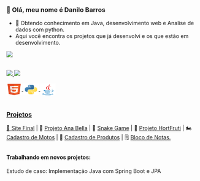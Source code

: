  ### 👋 Olá, meu nome é Danilo Barros

- 📖 Obtendo conhecimento em Java, desenvolvimento web e Analise de dados com python.
- Aqui você encontra os projetos que já desenvolvi e os que estão em desenvolvimento.

<div> 
  <a href="https://www.linkedin.com/in/danilo-barross" target="_blank"><img src="https://img.shields.io/badge/-LinkedIn-%230077B5?style=for-the-badge&logo=linkedin&logoColor=white" target="_blank"></a>

 ##
 
<div>
  <a href="https://github.com/danilobsena1">
  <img height="180em" src="https://github-readme-stats.vercel.app/api?username=danilobsena1&show_icons=true&theme=white&include_all_commits=true&count_private=true"/>
  <img height="180em" src="https://github-readme-stats.vercel.app/api/top-langs/?username=danilobsena1&layout=compact&langs_count=7&theme=white"/>
</div>

 <div style="display: inline_block"><br>
  <img align="center" alt="Danilo-HTML" height="30" width="40" src="https://raw.githubusercontent.com/devicons/devicon/master/icons/html5/html5-original.svg">
  <img align="center" alt="Danilo-Python" height="30" width="40" src="https://raw.githubusercontent.com/devicons/devicon/master/icons/python/python-original.svg">
  <img align="center" alt="Rafa-Java" height="30" width="40" src="https://raw.githubusercontent.com/devicons/devicon/master/icons/java/java-original.svg"> 
</div>
  
 <div style="display: inline_block"><br>
  <h3>Projetos</h3>
  🏢 <a href="https://github.com/danilobsena1/siteficticio" target="_blank">Site Final</a> |
  👜 <a href="https://github.com/danilobsena1/ProjetoAnaBella" target="_blank"> Projeto Ana Bella</a> |
  🐍 <a href="https://github.com/danilobsena1/snake-game" target="_blank">Snake Game</a> |
  🍓 <a href="https://github.com/danilobsena1/projeto-hortifruti" target="_blank">Projeto HortFruti</a> |
  🏍️ <a href="https://github.com/danilobsena1/registration-motorcycle" target="_blank">Cadastro de Motos</a> |
  🍉 <a href="https://github.com/danilobsena1/Natural-Life" target="_blank">Cadastro de Produtos</a> |
  🗒️ <a href="https://github.com/danilobsena1/Project-Flutter/tree/master/Project-lista-tarefas" target="_blank">Bloco de Notas.</a>
  
 ##
 
  <h4>Trabalhando em novos projetos: </h4>
  Estudo de caso: Implementação Java com Spring Boot e JPA
 </div>

